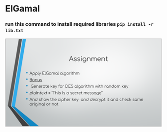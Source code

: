 # ElGamal 

### run this command to install required libraries `pip install -r lib.txt`

![](ElGamal.png)

